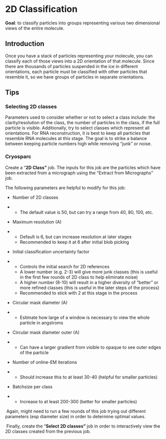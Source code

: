 # 2D Classification

**Goal**: to classify particles into groups representing various two dimensional views of the entire molecule. 

## Introduction

Once you have a stack of particles representing your molecule, you can classify each of those views into a 2D orientation of that molecule. Since there are thousands of particles suspended in the ice in different orientations, each particle must be classified with other particles that resemble it, so we have groups of particles in separate orientations. 

## Tips

### Selecting 2D classes

Parameters used to consider whether or not to select a class include: the clarity/resolution of the class, the number of particles in the class, if the full particle is visible. Additionally, try to select classes which represent all orientations. For RNA reconstruction, it is best to keep all particles that resemble RNA molecules at this stage. The goal is to strike a balance between keeping particle numbers high while removing “junk” or noise. 

### Cryosparc

Create a “**2D Class”** job. The inputs for this job are the particles which have been extracted from a micrograph using the “Extract from Micrographs” job. 

The following parameters are helpful to modify for this job:

- Number of 2D classes

- - The default value is 50, but can try a range from 40, 80, 100, etc.

- Maximum resolution (A)

- - Default is 6, but can increase resolution at later stages 
  - Recommended to keep it at 6 after initial blob picking

- Initial classification uncertainty factor 

- - Controls the initial search for 2D references
  - A lower number (e.g. 2-3) will give more junk classes (this is useful in the first few rounds of 2D class to help eliminate noise)
  - A higher number (8-10) will result in a higher diversity of “better” or more refined classes (this is useful in the later steps of the process)
  - Recommended to stick with 2 at this stage in the process

- Circular mask diameter (A)

- - Estimate how large of a window is necessary to view the whole particle in angstroms

- Circular mask diameter outer (A)

- - Can have a larger gradient from visible to opaque to see outer edges of the particle 

- Number of online-EM iterations

- - Should increase this to at least 30-40 (helpful for smaller particles)

- Batchsize per class

- - Increase to at least 200-300 (better for smaller particles)

​	Again, might need to run a few rounds of this job trying out different parameters (esp diameter size) in order to determine optimal values. 

​	Finally, create the “**Select 2D classes”** job in order to interactively view the 2D classes created from the previous job. 
